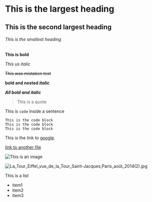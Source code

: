 # This is the largest heading
## This is the second largest heading
###### This is the smallest heading

**This is bold**

_This us italic_

~~This was mistaken text~~

**bold and nested _italic_**

***All bold and italic***

>This is a quote

This is `code` inside a sentence

```
This is the code block
This is the code block
This is the code block
```

This is the link to [google](https://www.google.com/).

[link to another file](./anotherFile.md)

![This is an image](https://myoctocat.com/assets/images/base-octocat.svg)

![La_Tour_Eiffel_vue_de_la_Tour_Saint-Jacques,_Paris_août_2014_(2).jpg](./La_Tour_Eiffel_vue_de_la_Tour_Saint-Jacques,_Paris_août_2014_(2).jpg)

This is a list
- item1
- item2
- item3






